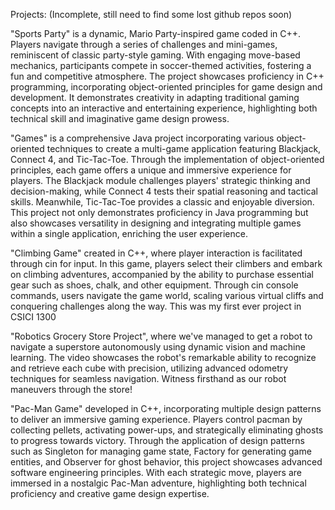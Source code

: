 Projects: (Incomplete, still need to find some lost github repos soon)

"Sports Party" is a dynamic, Mario Party-inspired game coded in C++. Players navigate through a series of challenges and mini-games, reminiscent of classic party-style gaming. With engaging move-based mechanics, participants compete in soccer-themed activities, fostering a fun and competitive atmosphere. The project showcases proficiency in C++ programming, incorporating object-oriented principles for game design and development. It demonstrates creativity in adapting traditional gaming concepts into an interactive and entertaining experience, highlighting both technical skill and imaginative game design prowess.

"Games" is a comprehensive Java project incorporating various object-oriented techniques to create a multi-game application featuring Blackjack, Connect 4, and Tic-Tac-Toe. Through the implementation of object-oriented principles, each game offers a unique and immersive experience for players. The Blackjack module challenges players' strategic thinking and decision-making, while Connect 4 tests their spatial reasoning and tactical skills. Meanwhile, Tic-Tac-Toe provides a classic and enjoyable diversion. This project not only demonstrates proficiency in Java programming but also showcases versatility in designing and integrating multiple games within a single application, enriching the user experience.

"Climbing Game" created in C++, where player interaction is facilitated through cin for input. In this game, players select their climbers and embark on climbing adventures, accompanied by the ability to purchase essential gear such as shoes, chalk, and other equipment. Through cin console commands, users navigate the game world, scaling various virtual cliffs and conquering challenges along the way.  This was my first ever project in CSICI 1300

"Robotics Grocery Store Project", where we've managed to get a robot to navigate a superstore autonomously using dynamic vision and machine learning. The video showcases the robot's remarkable ability to recognize and retrieve each cube with precision, utilizing advanced odometry techniques for seamless navigation. Witness firsthand as our robot maneuvers through the store!

"Pac-Man Game" developed in C++, incorporating multiple design patterns to deliver an immersive gaming experience. Players control pacman by collecting pellets, activating power-ups, and strategically eliminating ghosts to progress towards victory. Through the application of design patterns such as Singleton for managing game state, Factory for generating game entities, and Observer for ghost behavior, this project showcases advanced software engineering principles. With each strategic move, players are immersed in a nostalgic Pac-Man adventure, highlighting both technical proficiency and creative game design expertise.
